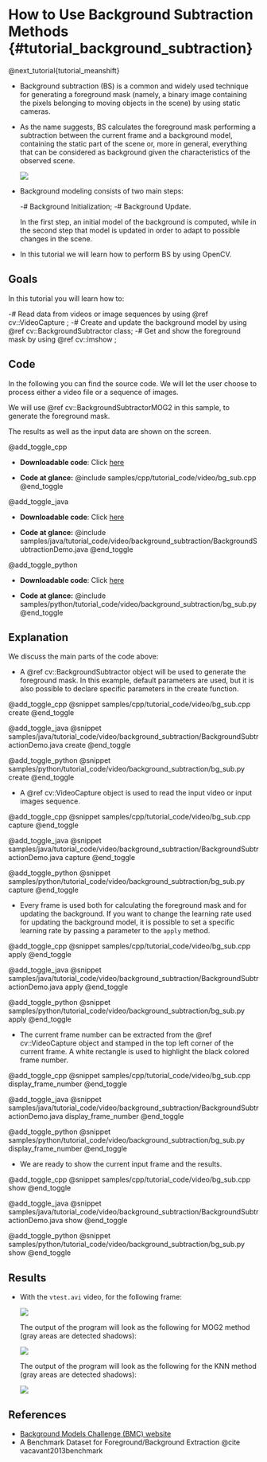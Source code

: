 How to Use Background Subtraction Methods {#tutorial_background_subtraction}
=========================================

@next_tutorial{tutorial_meanshift}

-   Background subtraction (BS) is a common and widely used technique for generating a foreground
    mask (namely, a binary image containing the pixels belonging to moving objects in the scene) by
    using static cameras.
-   As the name suggests, BS calculates the foreground mask performing a subtraction between the
    current frame and a background model, containing the static part of the scene or, more in
    general, everything that can be considered as background given the characteristics of the
    observed scene.

    ![](images/Background_Subtraction_Tutorial_Scheme.png)

-   Background modeling consists of two main steps:

    -#  Background Initialization;
    -#  Background Update.

    In the first step, an initial model of the background is computed, while in the second step that
    model is updated in order to adapt to possible changes in the scene.

-   In this tutorial we will learn how to perform BS by using OpenCV.

Goals
-----

In this tutorial you will learn how to:

-#  Read data from videos or image sequences by using @ref cv::VideoCapture ;
-#  Create and update the background model by using @ref cv::BackgroundSubtractor class;
-#  Get and show the foreground mask by using @ref cv::imshow ;

Code
----

In the following you can find the source code. We will let the user choose to process either a video
file or a sequence of images.

We will use @ref cv::BackgroundSubtractorMOG2 in this sample, to generate the foreground mask.

The results as well as the input data are shown on the screen.

@add_toggle_cpp
-   **Downloadable code**: Click
    [here](https://github.com/opencv/opencv/tree/3.4/samples/cpp/tutorial_code/video/bg_sub.cpp)

-   **Code at glance:**
    @include samples/cpp/tutorial_code/video/bg_sub.cpp
@end_toggle

@add_toggle_java
-   **Downloadable code**: Click
    [here](https://github.com/opencv/opencv/tree/3.4/samples/java/tutorial_code/video/background_subtraction/BackgroundSubtractionDemo.java)

-   **Code at glance:**
    @include samples/java/tutorial_code/video/background_subtraction/BackgroundSubtractionDemo.java
@end_toggle

@add_toggle_python
-   **Downloadable code**: Click
    [here](https://github.com/opencv/opencv/tree/3.4/samples/python/tutorial_code/video/background_subtraction/bg_sub.py)

-   **Code at glance:**
    @include samples/python/tutorial_code/video/background_subtraction/bg_sub.py
@end_toggle

Explanation
-----------

We discuss the main parts of the code above:

-   A @ref cv::BackgroundSubtractor object will be used to generate the foreground mask. In this
    example, default parameters are used, but it is also possible to declare specific parameters in
    the create function.

@add_toggle_cpp
@snippet samples/cpp/tutorial_code/video/bg_sub.cpp create
@end_toggle

@add_toggle_java
@snippet samples/java/tutorial_code/video/background_subtraction/BackgroundSubtractionDemo.java create
@end_toggle

@add_toggle_python
@snippet samples/python/tutorial_code/video/background_subtraction/bg_sub.py create
@end_toggle

-   A @ref cv::VideoCapture object is used to read the input video or input images sequence.

@add_toggle_cpp
@snippet samples/cpp/tutorial_code/video/bg_sub.cpp capture
@end_toggle

@add_toggle_java
@snippet samples/java/tutorial_code/video/background_subtraction/BackgroundSubtractionDemo.java capture
@end_toggle

@add_toggle_python
@snippet samples/python/tutorial_code/video/background_subtraction/bg_sub.py capture
@end_toggle

-   Every frame is used both for calculating the foreground mask and for updating the background. If
    you want to change the learning rate used for updating the background model, it is possible to
    set a specific learning rate by passing a parameter to the `apply` method.

@add_toggle_cpp
@snippet samples/cpp/tutorial_code/video/bg_sub.cpp apply
@end_toggle

@add_toggle_java
@snippet samples/java/tutorial_code/video/background_subtraction/BackgroundSubtractionDemo.java apply
@end_toggle

@add_toggle_python
@snippet samples/python/tutorial_code/video/background_subtraction/bg_sub.py apply
@end_toggle

-   The current frame number can be extracted from the @ref cv::VideoCapture object and stamped in
    the top left corner of the current frame. A white rectangle is used to highlight the black
    colored frame number.

@add_toggle_cpp
@snippet samples/cpp/tutorial_code/video/bg_sub.cpp display_frame_number
@end_toggle

@add_toggle_java
@snippet samples/java/tutorial_code/video/background_subtraction/BackgroundSubtractionDemo.java display_frame_number
@end_toggle

@add_toggle_python
@snippet samples/python/tutorial_code/video/background_subtraction/bg_sub.py display_frame_number
@end_toggle

-   We are ready to show the current input frame and the results.

@add_toggle_cpp
@snippet samples/cpp/tutorial_code/video/bg_sub.cpp show
@end_toggle

@add_toggle_java
@snippet samples/java/tutorial_code/video/background_subtraction/BackgroundSubtractionDemo.java show
@end_toggle

@add_toggle_python
@snippet samples/python/tutorial_code/video/background_subtraction/bg_sub.py show
@end_toggle

Results
-------

-   With the `vtest.avi` video, for the following frame:

    ![](images/Background_Subtraction_Tutorial_frame.jpg)

    The output of the program will look as the following for MOG2 method (gray areas are detected shadows):

    ![](images/Background_Subtraction_Tutorial_result_MOG2.jpg)

    The output of the program will look as the following for the KNN method (gray areas are detected shadows):

    ![](images/Background_Subtraction_Tutorial_result_KNN.jpg)

References
----------

-   [Background Models Challenge (BMC) website](https://web.archive.org/web/20140418093037/http://bmc.univ-bpclermont.fr/)
-   A Benchmark Dataset for Foreground/Background Extraction @cite vacavant2013benchmark
